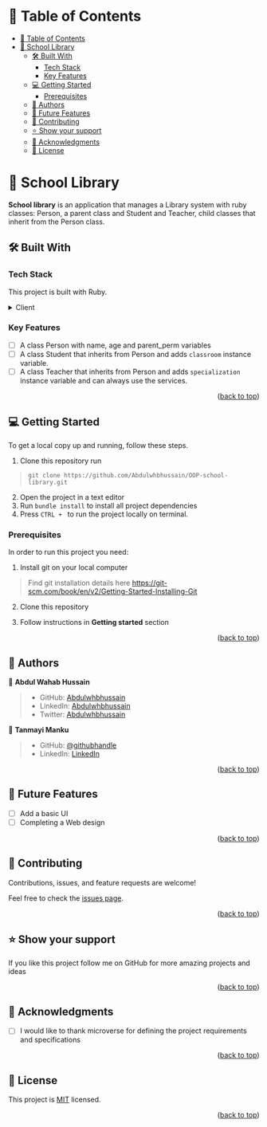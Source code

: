 <a name="readme-top"></a>

# 📗 Table of Contents

- [📗 Table of Contents](#-table-of-contents)
- [📖 School Library ](#-school-library-)
  - [🛠 Built With ](#-built-with-)
    - [Tech Stack ](#tech-stack-)
    - [Key Features ](#key-features-)
  - [💻 Getting Started ](#-getting-started-)
    - [Prerequisites](#prerequisites)
  - [👥 Authors ](#-authors-)
  - [🔭 Future Features ](#-future-features-)
  - [🤝 Contributing ](#-contributing-)
  - [⭐️ Show your support ](#️-show-your-support-)
  - [🙏 Acknowledgments ](#-acknowledgments-)
  - [📝 License ](#-license-)


# 📖 School Library <a name="about-project"></a>


**School library** is an application that manages a Library system with ruby classes: Person, a parent class and Student and Teacher, child classes that inherit from the Person class.

## 🛠 Built With <a name="built-with"></a>

### Tech Stack <a name="tech-stack"></a>

This project is built with Ruby.

<details>
  <summary>Client</summary>
  <ul>
    <li><a href="https://docs.ruby-lang.org/en/master/">Ruby</a></li>
  </ul>
</details>

### Key Features <a name="key-features"></a>

- [ ] A class Person with name, age and parent_perm variables
- [ ] A class Student that inherits from Person and adds `classroom` instance variable.
- [ ] A class Teacher that inherits from Person and adds `specialization` instance variable and can always use the services.

<p align="right">(<a href="#readme-top">back to top</a>)</p>

## 💻 Getting Started <a name="getting-started"></a>
To get a local copy up and running, follow these steps.
1. Clone this repository
   run 
  > `git clone https://github.com/Abdulwhbhussain/OOP-school-library.git`

2. Open the project in a text editor
3. Run `bundle install` to install all project dependencies
4. Press `CTRL + ` to run the project locally on terminal. 

### Prerequisites

In order to run this project you need:

1. Install git on your local computer
> Find git installation details here https://git-scm.com/book/en/v2/Getting-Started-Installing-Git

2. Clone this repository

3. Follow instructions in **Getting started** section
<p align="right">(<a href="#readme-top">back to top</a>)</p>


## 👥 Authors <a name="authors"></a>

👤 **Abdul Wahab Hussain**

> - GitHub: [Abdulwhbhussain](https://github.com/Abdulwhbhussain)
> - LinkedIn: [Abdulwhbhussain](https://www.linkedin.com/in/abdulwhbhussain)
> - Twitter: [Abdulwhbhussain](https://twitter.com/AbdulWhbHussain)

👤 **Tanmayi Manku**

> - GitHub: [@githubhandle](https://github.com/tan12082001)
> - LinkedIn: [LinkedIn](https://www.linkedin.com/in/tanmayi-manku-99195720a/)

<p align="right">(<a href="#readme-top">back to top</a>)</p>


## 🔭 Future Features <a name="future-features"></a>

- [ ] Add a basic UI
- [ ] Completing a Web design

<p align="right">(<a href="#readme-top">back to top</a>)</p>


## 🤝 Contributing <a name="contributing"></a>

Contributions, issues, and feature requests are welcome!

Feel free to check the [issues page](../../issues/).

<p align="right">(<a href="#readme-top">back to top</a>)</p>


## ⭐️ Show your support <a name="support"></a>

If you like this project follow me on GitHub for more amazing projects
and ideas

<p align="right">(<a href="#readme-top">back to top</a>)</p>


## 🙏 Acknowledgments <a name="acknowledgements"></a>
- [ ] I would like to thank microverse for defining the project requirements and specifications


<p align="right">(<a href="#readme-top">back to top</a>)</p>


## 📝 License <a name="license"></a>

This project is [MIT](./LICENSE) licensed.


<p align="right">(<a href="#readme-top">back to top</a>)</p>
